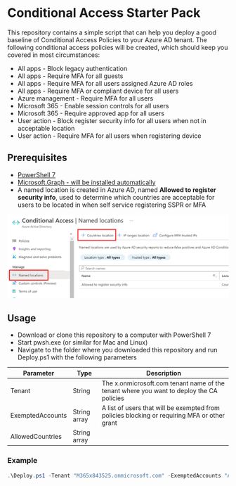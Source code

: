 # Conditional Access Starter Pack

This repository contains a simple script that can help you deploy a good baseline of Conditional Access Policies to your Azure AD tenant. The following conditional access policies will be created, which should keep you covered in most circumstances:

- All apps - Block legacy authentication
- All apps - Require MFA for all guests
- All apps - Require MFA for all users assigned Azure AD roles
- All apps - Require MFA or compliant device for all users
- Azure management - Require MFA for all users
- Microsoft 365 - Enable session controls for all users
- Microsoft 365 - Require approved app for all users
- User action - Block register security info for all users when not in acceptable location
- User action - Require MFA for all users when registering device

## Prerequisites

- [PowerShell 7](https://docs.microsoft.com/en-us/powershell/scripting/install/installing-powershell-core-on-windows?view=powershell-7.1)
- [Microsoft.Graph - will be installed automatically](https://www.powershellgallery.com/packages/Microsoft.Graph)
- A named location is created in Azure AD, named **Allowed to register security info**, used to determine which countries are acceptable for users to be located in when self service registering SSPR or MFA

![](media/namedlocation1.png)

## Usage

- Download or clone this repository to a computer with PowerShell 7
- Start pwsh.exe (or similar for Mac and Linux)
- Navigate to the folder where you downloaded this repository and run Deploy.ps1 with the following parameters

|Parameter|Type|Description|
|-|-|-|
|Tenant|String|The x.onmicrosoft.com tenant name of the tenant where you want to deploy the CA policies|
|ExemptedAccounts|String array|A list of users that will be exempted from policies blocking or requiring MFA or other grant|
|AllowedCountries|String array||

### Example

```PowerShell
.\Deploy.ps1 -Tenant "M365x843525.onmicrosoft.com" -ExemptedAccounts "AdeleV@M365x843525.OnMicrosoft.com","Admin@M365x843525.OnMicrosoft.com" -Verbose
```